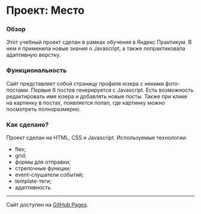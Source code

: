 # Проект: Место

### **Обзор**
Этот учебный проект сделан в рамках обучения в Яндекс Практикум. В нем я применила новые знания о Javascript, а также попрактиковала адаптивную верстку.

### Функциональность
Сайт представляет собой страницу профиля юзера с некими фото-постами. Первые 6 постов генерируется с Javascript. Есть возможность редактировать имя юзера и добавлять новые посты. Также при клике на картинку в постах, появляется попап, где картинку можно посмотреть полноразмерно. 

### Как сделано?
 Проект сделан на HTML, CSS и Javascript. 
 Используемые технологии:
 * flex;
 * grid;
 * формы для отправки;
 * стрелочные функции;
 * event-слушатели событий;
 * template-теги;
 * адаптивность
___
Сайт доступен на [GitHub Pages](https://bellabzhu.github.io/mesto). 

